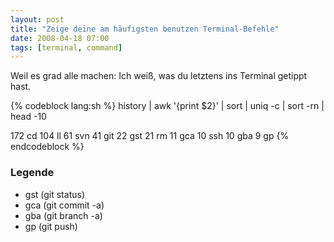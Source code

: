 ```yaml
---
layout: post
title: "Zeige deine am häufigsten benutzen Terminal-Befehle"
date: 2008-04-18 07:00
tags: [terminal, command]
---
```


Weil es grad alle machen: Ich weiß, was du letztens ins Terminal getippt hast.

<!-- more -->

{% codeblock lang:sh %}
history | awk '{print $2}' | sort | uniq -c | sort -rn | head -10

172   cd
104   ll
 61   svn
 41   git
 22   gst
 21   rm
 11   gca
 10   ssh
 10   gba
  9   gp
{% endcodeblock %}

### Legende

* gst (git status)
* gca (git commit -a)
* gba (git branch -a)
* gp (git push)
